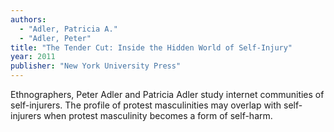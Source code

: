 ```yaml
---
authors:
  - "Adler, Patricia A."
  - "Adler, Peter"
title: "The Tender Cut: Inside the Hidden World of Self-Injury"
year: 2011
publisher: "New York University Press"
---
```


Ethnographers, Peter Adler and Patricia Adler study internet
communities of self-injurers.  The profile of protest masculinities
may overlap with self-injurers when protest masculinity becomes a form
of self-harm.
